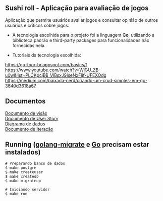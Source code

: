 ## Sushi roll - Aplicação para avaliação de jogos

Aplicação que permite usuários avaliar jogos e consultar opinião de outros usuários e críticos sobre jogos.

* A tecnologia escolhida para o projeto foi a linguagem **Go**, utilizando a biblioteca padrão e third-party packages 
para funcionalidades não fornecidas nela.

* Tutoriais da tecnologia escolhida:

https://go-tour-br.appspot.com/basics/1  
https://www.youtube.com/watch?v=WiGU_ZB-u0w&list=PLCKpcjBB_VlBsxJ9IseNxFllf-UFEXOdg  
https://medium.com/baixada-nerd/criando-um-crud-simples-em-go-3640d3618a67  


## Documentos

[Documento de visão](https://github.com/felipedavid/sushi_roll/blob/main/docs/visao.md)<br/>
[Documento de User Story](https://github.com/felipedavid/sushi_roll/blob/main/docs/user_story.md)<br/>
[Diagrama de dados](https://github.com/felipedavid/sushi_roll/blob/main/docs/modelo_de_dados.md)<br/>
[Documento de Iteração](https://github.com/felipedavid/sushi_roll/blob/main/docs/iteracao.md)<br/>


## Running ([golang-migrate](https://github.com/golang-migrate/migrate/releases) e [Go](https://go.dev/dl/) precisam estar instalados)
```console
# Preparando banco de dados
$ make postgre
$ make createuser
$ make createdb
$ make migrateup

# Iniciando servidor
$ make run
```